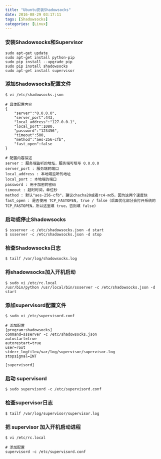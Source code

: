 ```yaml
---
title: "Ubuntu安装Shadowsocks"
date: 2016-08-29 03:17:11
tags: [Shadowsocks]
categories: [Linux]
---
```


### 安装Shadowsocks和Supervisor
```
sudo apt-get update
sudo apt-get install python-pip
sudo pip install --upgrade pip
sudo pip install shadowsocks
sudo apt-get install supervisor
```

### 添加Shadowsocks配置文件
```
$ vi /etc/shadowsocks.json

# 具体配置内容
{
    "server":"0.0.0.0",
    "server_port":443,
    "local_address":"127.0.0.1",
    "local_port":1080,
    "password":"123456",
    "timeout":500,
    "method":"aes-256-cfb",
    "fast_open":false
}

# 配置内容描述
server : 服务端监听的地址，服务端可填写 0.0.0.0
server_port : 服务端的端口
local_address : 本地端监听的地址
local_port : 本地端的端口
password : 用于加密的密码
timeout : 超时时间，单位秒
method : 默认"aes-256-cfb"，建议chacha20或者rc4-md5，因为这两个速度快
fast_open : 是否使用 TCP_FASTOPEN, true / false（后面优化部分会打开系统的 TCP_FASTOPEN，所以这里填 true，否则填 false)
```

### 启动或停止Shadowsocks
```
$ ssserver -c /etc/shadowsocks.json -d start
$ ssserver -c /etc/shadowsocks.json -d stop
```

### 检查Shadowsocks日志
```
$ tailf /var/log/shadowsocks.log
```

### 将shadowsocks加入开机启动
```
$ sudo vi /etc/rc.local
/usr/bin/python /usr/local/bin/ssserver -c /etc/shadowsocks.json -d start
```

### 添加supervisord配置文件
```
$ sudo vi /etc/supervisord.conf

# 添加配置
[program:shadowsocks]
command=ssserver -c /etc/shadowsocks.json
autostart=true
autorestart=true
user=root
stderr_logfile=/var/log/supervisor/supervisor.log
stopsignal=INT

[supervisord]
```

### 启动 supervisord
```
$ sudo supervisord -c /etc/supervisord.conf
```

### 检查supervisor日志
```
$ tailf /var/log/supervisor/supervisor.log
```

### 把 supervisor 加入开机启动进程
```
$ vi /etc/rc.local

# 添加配置
supervisord -c /etc/supervisord.conf
```
